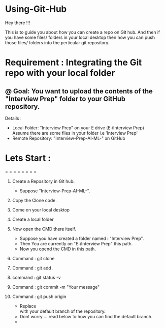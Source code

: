 # Using-Git-Hub


Hey there !!!

This is to guide you about how you can create a repo on Git hub. 
And then if you have some files/ folders in your local desktop then how you can push those files/ folders into the perticular git repository. 

# Requirement : Integrating the Git repo with your local folder 
@ Goal: You want to upload the contents of the "Interview Prep" folder to your GitHub repository.
-----------------------------------------------------------------
Details : 
* Local Folder: "Interview Prep" on your E drive (E:\Interview Prep)    Assume there are some files in your folder i.e 'Interview Prep'
* Remote Repository: "Interview-Prep-AI-ML-" on GitHub




# Lets Start : 
= = = = = = = = 

1. Create a Repository in Git hub.
   - Suppose "Interview-Prep-AI-ML-".
  
2. Copy the Clone code.

3. Come on your local desktop

4. Create a local folder

5. Now open the CMD there itself.
   - Suppose you have created a folder named : "Interview Prep".
   - Then You are currently on "E:\Interview Prep" this path.
   - Now you opend the CMD in this path.
  
6. Command : git clone <clone code>

7. Command : git add .

8. command : git status -v

9. Command : git commit -m "Your message"

10. Command : git push origin <main>
    - Replace <main> with your default branch of the repository.
    - Dont worry ... read below to how you can find the default branch.
    - 

 
